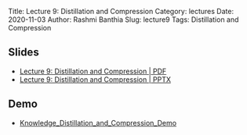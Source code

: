 Title: Lecture 9: Distillation and Compression
Category: lectures
Date: 2020-11-03
Author: Rashmi Banthia
Slug: lecture9
Tags:  Distillation and Compression

## Slides

- [Lecture 9: Distillation and Compression	 | PDF]({attach}presentation/lecture9.pdf) 
- [Lecture 9: Distillation and Compression	 | PPTX]({attach}presentation/lecture9.pptx)

 
## Demo 
- [Knowledge_Distillation_and_Compression_Demo](https://colab.research.google.com/drive/1A0SWlfcd6ISzsc0gLBIr4N_vECHhUAst?usp=sharing) 